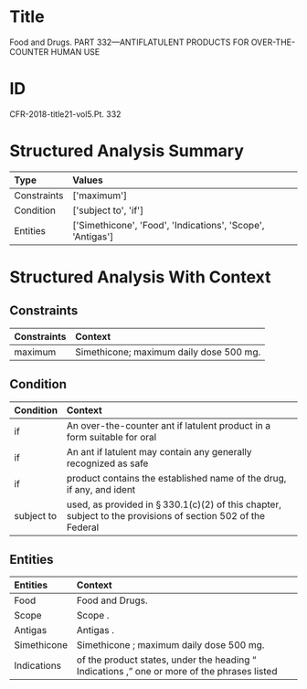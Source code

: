 # Title

 Food and Drugs. PART 332—ANTIFLATULENT PRODUCTS FOR OVER-THE-COUNTER HUMAN USE


# ID

 CFR-2018-title21-vol5.Pt. 332


# Structured Analysis Summary

| Type        | Values                                                     |
|:------------|:-----------------------------------------------------------|
| Constraints | ['maximum']                                                |
| Condition   | ['subject to', 'if']                                       |
| Entities    | ['Simethicone', 'Food', 'Indications', 'Scope', 'Antigas'] |


# Structured Analysis With Context

 


## Constraints

| Constraints   | Context                                   |
|:--------------|:------------------------------------------|
| maximum       | Simethicone;  maximum  daily dose 500 mg. |


## Condition

| Condition   | Context                                                                                                                |
|:------------|:-----------------------------------------------------------------------------------------------------------------------|
| if          | An over-the-counter ant if latulent product in a form suitable for oral                                                |
| if          | An ant if latulent may contain any generally recognized as safe                                                        |
| if          | product contains the established name of the drug, if  any, and ident                                                  |
| subject to  | used, as provided in &#167;&#8201;330.1(c)(2) of this chapter, subject to the provisions of section 502 of the Federal |


## Entities

| Entities    | Context                                                                                                 |
|:------------|:--------------------------------------------------------------------------------------------------------|
| Food        | Food  and Drugs.                                                                                        |
| Scope       | Scope .                                                                                                 |
| Antigas     | Antigas .                                                                                               |
| Simethicone | Simethicone ; maximum daily dose 500 mg.                                                                |
| Indications | of the product states, under the heading &#8220; Indications ,&#8221; one or more of the phrases listed |


